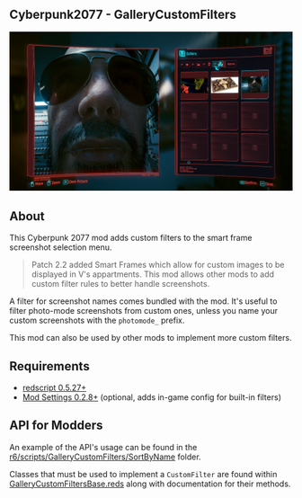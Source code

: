 ## Cyberpunk2077 - GalleryCustomFilters

![preview](preview.png)

## About

This Cyberpunk 2077 mod adds custom filters to the smart frame screenshot selection menu.

> Patch 2.2 added Smart Frames which allow for custom images to be displayed in V's appartments.
> This mod allows other mods to add custom filter rules to better handle screenshots.

A filter for screenshot names comes bundled with the mod.
It's useful to filter photo-mode screenshots from custom ones,
unless you name your custom screenshots with the `photomode_` prefix.

This mod can also be used by other mods to implement more custom filters.

## Requirements

- [redscript 0.5.27+](https://github.com/jac3km4/redscript)
- [Mod Settings 0.2.8+](https://github.com/jackhumbert/mod_settings) (optional, adds in-game config for built-in filters)

## API for Modders

An example of the API's usage can be found in the [r6/scripts/GalleryCustomFilters/SortByName](r6/scripts/GalleryCustomFilters/SortByName) folder.

Classes that must be used to implement a `CustomFilter` are found within [GalleryCustomFiltersBase.reds](r6/scripts/GalleryCustomFilters/GalleryCustomFiltersBase.reds) along with documentation for their methods.
